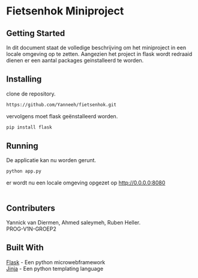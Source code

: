 # Fietsenhok Miniproject

## Getting Started
In dit document staat de volledige beschrijving om het miniproject in een locale omgeving op te zetten. Aangezien het project in flask wordt redraaid dienen er een aantal packages geinstalleerd te worden.

## Installing
clone de repository.
```html
https://github.com/Yanneeh/fietsenhok.git
```
vervolgens moet flask geënstalleerd worden.
```html
pip install flask
```
## Running
De applicatie kan nu worden gerunt.
```html
python app.py
```
er wordt nu een locale omgeving opgezet op 
http://0.0.0.0:8080<br><br>


## Contributers
Yannick van Diermen,
Ahmed saleymeh,
Ruben Heller.<br>
PROG-V1N-GROEP2

## Built With
[Flask](http://flask.palletsprojects.com/en/1.1.x/) - Een python microwebframework<br>
[Jinja](https://jinja.palletsprojects.com/en/2.10.x/) - Een python templating language

